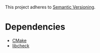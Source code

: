 This project adheres to [Semantic Versioning](http://semver.org).

# Dependencies #

- [CMake](https://cmake.org)
- [libcheck](http://libcheck.github.io/check/)
